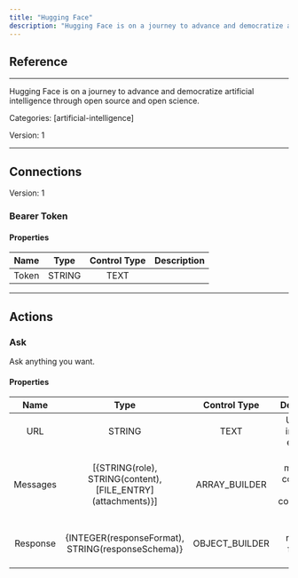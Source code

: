 ```yaml
---
title: "Hugging Face"
description: "Hugging Face is on a journey to advance and democratize artificial intelligence through open source and open science."
---
```

## Reference
<hr />

Hugging Face is on a journey to advance and democratize artificial intelligence through open source and open science.


Categories: [artificial-intelligence]


Version: 1

<hr />



## Connections

Version: 1


### Bearer Token

#### Properties

|      Name      |     Type     |     Control Type     |     Description     |
|:--------------:|:------------:|:--------------------:|:-------------------:|
| Token | STRING | TEXT  |  |





<hr />





## Actions


### Ask
Ask anything you want.

#### Properties

|      Name      |     Type     |     Control Type     |     Description     |
|:--------------:|:------------:|:--------------------:|:-------------------:|
| URL | STRING | TEXT  |  Url of the inference endpoint  |
| Messages | [{STRING\(role), STRING\(content), [FILE_ENTRY]\(attachments)}] | ARRAY_BUILDER  |  A list of messages comprising the conversation so far.  |
| Response | {INTEGER\(responseFormat), STRING\(responseSchema)} | OBJECT_BUILDER  |  The response from the API.  |




